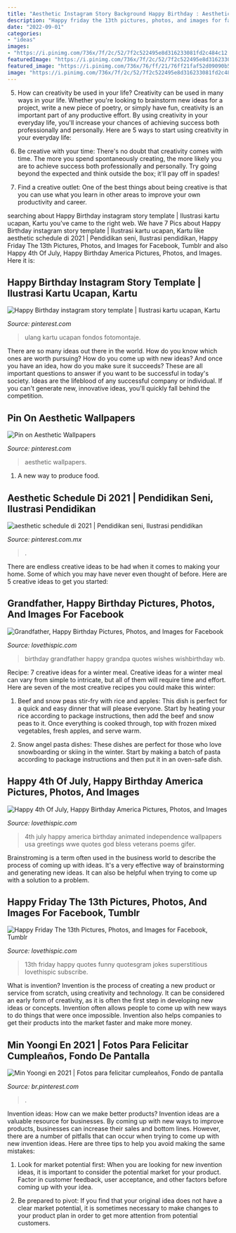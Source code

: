 ```yaml
---
title: "Aesthetic Instagram Story Background Happy Birthday : Aesthetic Schedule Di 2021"
description: "Happy friday the 13th pictures, photos, and images for facebook, tumblr"
date: "2022-09-01"
categories:
- "ideas"
images:
- "https://i.pinimg.com/736x/7f/2c/52/7f2c522495e8d316233081fd2c484c12.jpg"
featuredImage: "https://i.pinimg.com/736x/7f/2c/52/7f2c522495e8d316233081fd2c484c12.jpg"
featured_image: "https://i.pinimg.com/736x/76/ff/21/76ff21faf52d09090b5780e793646b46.jpg"
image: "https://i.pinimg.com/736x/7f/2c/52/7f2c522495e8d316233081fd2c484c12.jpg"
---
```



5. How can creativity be used in your life?
Creativity can be used in many ways in your life. Whether you're looking to brainstorm new ideas for a project, write a new piece of poetry, or simply have fun, creativity is an important part of any productive effort. By using creativity in your everyday life, you'll increase your chances of achieving success both professionally and personally. Here are 5 ways to start using creativity in your everyday life:
1. Be creative with your time: There's no doubt that creativity comes with time. The more you spend spontaneously creating, the more likely you are to achieve success both professionally and personally. Try going beyond the expected and think outside the box; it'll pay off in spades!

2. Find a creative outlet: One of the best things about being creative is that you can use what you learn in other areas to improve your own productivity and career.

	

		
searching about Happy Birthday instagram story template | Ilustrasi kartu ucapan, Kartu you've came to the right web. We have 7 Pics about Happy Birthday instagram story template | Ilustrasi kartu ucapan, Kartu like aesthetic schedule di 2021 | Pendidikan seni, Ilustrasi pendidikan, Happy Friday The 13th Pictures, Photos, and Images for Facebook, Tumblr and also Happy 4th Of July, Happy Birthday America Pictures, Photos, and Images. Here it is:
		
    
## Happy Birthday Instagram Story Template | Ilustrasi Kartu Ucapan, Kartu

<img loading=lazy src="https://i.pinimg.com/736x/76/ff/21/76ff21faf52d09090b5780e793646b46.jpg" onerror="this.onerror=null;this.src='https://tse4.mm.bing.net/th?id=OIP.S_2Y0lf0Noe1shPGQW1lWgHaNL&amp;pid=15.1';" alt="Happy Birthday instagram story template | Ilustrasi kartu ucapan, Kartu">

_Source: pinterest.com_

>ulang kartu ucapan fondos fotomontaje. 

	

There are so many ideas out there in the world. How do you know which ones are worth pursuing? How do you come up with new ideas? And once you have an idea, how do you make sure it succeeds? These are all important questions to answer if you want to be successful in today's society. Ideas are the lifeblood of any successful company or individual. If you can't generate new, innovative ideas, you'll quickly fall behind the competition.

    
## Pin On Aesthetic Wallpapers

<img loading=lazy src="https://i.pinimg.com/736x/7f/2c/52/7f2c522495e8d316233081fd2c484c12.jpg" onerror="this.onerror=null;this.src='https://tse2.mm.bing.net/th?id=OIP.w8AcqYhSAcGIP67U-7GtBwAAAA&amp;pid=15.1';" alt="Pin on Aesthetic Wallpapers">

_Source: pinterest.com_

>aesthetic wallpapers. 

	

1. A new way to produce food.

    
## Aesthetic Schedule Di 2021 | Pendidikan Seni, Ilustrasi Pendidikan

<img loading=lazy src="https://i.pinimg.com/736x/aa/77/ca/aa77ca1865f006323c9e1258f3493133.jpg" onerror="this.onerror=null;this.src='https://tse1.mm.bing.net/th?id=OIP.-2M9b5xU9yK0K9Pc0GI_eAHaNK&amp;pid=15.1';" alt="aesthetic schedule di 2021 | Pendidikan seni, Ilustrasi pendidikan">

_Source: pinterest.com.mx_

>. 

	

There are endless creative ideas to be had when it comes to making your home. Some of which you may have never even thought of before. Here are 5 creative ideas to get you started:

    
## Grandfather, Happy Birthday Pictures, Photos, And Images For Facebook

<img loading=lazy src="http://www.lovethispic.com/uploaded_images/264458-Grandfather-Happy-Birthday.jpg" onerror="this.onerror=null;this.src='https://tse2.mm.bing.net/th?id=OIP.6c94vhqtzNtc-UFugPXE7AHaFj&amp;pid=15.1';" alt="Grandfather, Happy Birthday Pictures, Photos, and Images for Facebook">

_Source: lovethispic.com_

>birthday grandfather happy grandpa quotes wishes wishbirthday wb. 

	

Recipe: 7 creative ideas for a winter meal.
Creative ideas for a winter meal can vary from simple to intricate, but all of them will require time and effort. Here are seven of the most creative recipes you could make this winter: 
1. Beef and snow peas stir-fry with rice and apples: This dish is perfect for a quick and easy dinner that will please everyone. Start by heating your rice according to package instructions, then add the beef and snow peas to it. Once everything is cooked through, top with frozen mixed vegetables, fresh apples, and serve warm. 

2. Snow angel pasta dishes: These dishes are perfect for those who love snowboarding or skiing in the winter. Start by making a batch of pasta according to package instructions and then put it in an oven-safe dish.

    
## Happy 4th Of July, Happy Birthday America Pictures, Photos, And Images

<img loading=lazy src="http://www.lovethispic.com/uploaded_images/268490-Happy-4th-Of-July-Happy-Birthday-America.gif" onerror="this.onerror=null;this.src='https://tse1.mm.bing.net/th?id=OIP.Q5edSmahSBXqoe3ue7mMvgHaFY&amp;pid=15.1';" alt="Happy 4th Of July, Happy Birthday America Pictures, Photos, and Images">

_Source: lovethispic.com_

>4th july happy america birthday animated independence wallpapers usa greetings wwe quotes god bless veterans poems gifer. 

	

Brainstroming is a term often used in the business world to describe the process of coming up with ideas. It's a very effective way of brainstorming and generating new ideas. It can also be helpful when trying to come up with a solution to a problem.

    
## Happy Friday The 13th Pictures, Photos, And Images For Facebook, Tumblr

<img loading=lazy src="http://www.lovethispic.com/uploaded_images/157028-Happy-Friday-The-13th.jpg?2" onerror="this.onerror=null;this.src='https://tse2.mm.bing.net/th?id=OIP.sDSzuu-XyXQUuazD13nabwHaGi&amp;pid=15.1';" alt="Happy Friday The 13th Pictures, Photos, and Images for Facebook, Tumblr">

_Source: lovethispic.com_

>13th friday happy quotes funny quotesgram jokes superstitious lovethispic subscribe. 

	

What is invention?
Invention is the process of creating a new product or service from scratch, using creativity and technology. It can be considered an early form of creativity, as it is often the first step in developing new ideas or concepts. Invention often allows people to come up with new ways to do things that were once impossible. Invention also helps companies to get their products into the market faster and make more money.

    
## Min Yoongi En 2021 | Fotos Para Felicitar Cumpleaños, Fondo De Pantalla

<img loading=lazy src="https://i.pinimg.com/736x/8d/4a/05/8d4a054b38a253e9fb5d664f789f44f7.jpg" onerror="this.onerror=null;this.src='https://tse4.mm.bing.net/th?id=OIP.bqjs0VGSEDB4EtWEKbZHngHaNK&amp;pid=15.1';" alt="Min Yoongi en 2021 | Fotos para felicitar cumpleaños, Fondo de pantalla">

_Source: br.pinterest.com_

>. 

	

Invention ideas: How can we make better products?
Invention ideas are a valuable resource for businesses. By coming up with new ways to improve products, businesses can increase their sales and bottom lines. However, there are a number of pitfalls that can occur when trying to come up with new invention ideas. Here are three tips to help you avoid making the same mistakes:
1. Look for market potential first: When you are looking for new invention ideas, it is important to consider the potential market for your product. Factor in customer feedback, user acceptance, and other factors before coming up with your idea.

2. Be prepared to pivot: If you find that your original idea does not have a clear market potential, it is sometimes necessary to make changes to your product plan in order to get more attention from potential customers.

